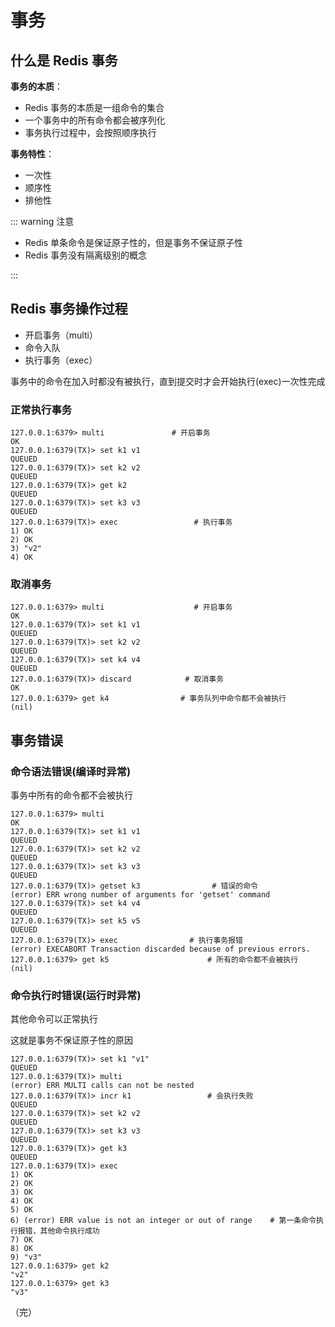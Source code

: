 # 事务

## 什么是 Redis 事务

**事务的本质**：

+ Redis 事务的本质是一组命令的集合
+ 一个事务中的所有命令都会被序列化
+ 事务执行过程中，会按照顺序执行

**事务特性**：

+ 一次性
+ 顺序性
+ 排他性

::: warning 注意

+ Redis 单条命令是保证原子性的，但是事务不保证原子性
+ Redis 事务没有隔离级别的概念

:::

## Redis 事务操作过程

+ 开启事务（multi）
+ 命令入队
+ 执行事务（exec）

事务中的命令在加入时都没有被执行，直到提交时才会开始执行(exec)一次性完成

### 正常执行事务

```shell
127.0.0.1:6379> multi               # 开启事务
OK
127.0.0.1:6379(TX)> set k1 v1
QUEUED
127.0.0.1:6379(TX)> set k2 v2
QUEUED
127.0.0.1:6379(TX)> get k2
QUEUED
127.0.0.1:6379(TX)> set k3 v3
QUEUED
127.0.0.1:6379(TX)> exec                 # 执行事务
1) OK
2) OK
3) "v2"
4) OK
```

### 取消事务

```shell
127.0.0.1:6379> multi                    # 开启事务
OK
127.0.0.1:6379(TX)> set k1 v1
QUEUED
127.0.0.1:6379(TX)> set k2 v2
QUEUED
127.0.0.1:6379(TX)> set k4 v4
QUEUED
127.0.0.1:6379(TX)> discard            # 取消事务
OK
127.0.0.1:6379> get k4                # 事务队列中命令都不会被执行
(nil)
```

## 事务错误

### 命令语法错误(编译时异常)

事务中所有的命令都不会被执行

```shell
127.0.0.1:6379> multi
OK
127.0.0.1:6379(TX)> set k1 v1
QUEUED
127.0.0.1:6379(TX)> set k2 v2
QUEUED
127.0.0.1:6379(TX)> set k3 v3
QUEUED
127.0.0.1:6379(TX)> getset k3                # 错误的命令
(error) ERR wrong number of arguments for 'getset' command
127.0.0.1:6379(TX)> set k4 v4
QUEUED
127.0.0.1:6379(TX)> set k5 v5
QUEUED
127.0.0.1:6379(TX)> exec                # 执行事务报错
(error) EXECABORT Transaction discarded because of previous errors.
127.0.0.1:6379> get k5                      # 所有的命令都不会被执行
(nil)
```

### 命令执行时错误(运行时异常)

其他命令可以正常执行

这就是事务不保证原子性的原因

```shell
127.0.0.1:6379(TX)> set k1 "v1"
QUEUED
127.0.0.1:6379(TX)> multi
(error) ERR MULTI calls can not be nested
127.0.0.1:6379(TX)> incr k1                 # 会执行失败
QUEUED
127.0.0.1:6379(TX)> set k2 v2
QUEUED
127.0.0.1:6379(TX)> set k3 v3
QUEUED
127.0.0.1:6379(TX)> get k3
QUEUED
127.0.0.1:6379(TX)> exec
1) OK
2) OK
3) OK
4) OK
5) OK
6) (error) ERR value is not an integer or out of range    # 第一条命令执行报错，其他命令执行成功
7) OK
8) OK
9) "v3"
127.0.0.1:6379> get k2
"v2"
127.0.0.1:6379> get k3
"v3"
```

（完）